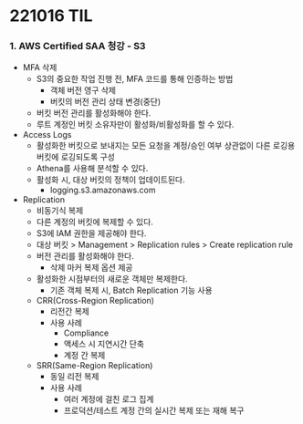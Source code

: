 # 221016 TIL
### 1. AWS Certified SAA 청강 - S3
* MFA 삭제
    * S3의 중요한 작업 진행 전, MFA 코드를 통해 인증하는 방법
        * 객체 버전 영구 삭제
        * 버킷의 버전 관리 상태 변경(중단)
    * 버킷 버전 관리를 활성화해야 한다.
    * 루트 계정인 버킷 소유자만이 활성화/비활성화를 할 수 있다.
* Access Logs
    * 활성화한 버킷으로 보내지는 모든 요청을 계정/승인 여부 상관없이 다른 로깅용 버킷에 로깅되도록 구성
    * Athena를 사용해 분석할 수 있다.
    * 활성화 시, 대상 버킷의 정책이 업데이트된다.
        * logging.s3.amazonaws.com
* Replication
    * 비동기식 복제
    * 다른 계정의 버킷에 복제할 수 있다.
    * S3에 IAM 권한을 제공해야 한다.
    * 대상 버킷 > Management > Replication rules > Create replication rule
    * 버전 관리를 활성화해야 한다.
        * 삭제 마커 복제 옵션 제공
    * 활성화한 시점부터의 새로운 객체만 복제한다.
        * 기존 객체 복제 시, Batch Replication 기능 사용
    * CRR(Cross-Region Replication)
        * 리전간 복제
        * 사용 사례
            * Compliance
            * 액세스 시 지연시간 단축
            * 계정 간 복제
    * SRR(Same-Region Replication)
        * 동일 리전 복제
        * 사용 사례
            * 여러 계정에 걸친 로그 집계
            * 프로덕션/테스트 계정 간의 실시간 복제 또는 재해 복구